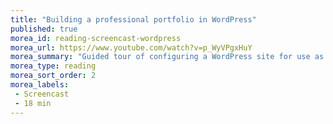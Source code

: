 ```yaml
---
title: "Building a professional portfolio in WordPress"
published: true
morea_id: reading-screencast-wordpress
morea_url: https://www.youtube.com/watch?v=p_WyVPgxHuY
morea_summary: "Guided tour of configuring a WordPress site for use as a professional portfolio"
morea_type: reading
morea_sort_order: 2
morea_labels:
 - Screencast
 - 18 min
---
```


